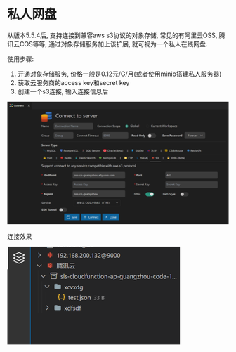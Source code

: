 # 私人网盘

从版本5.5.4后, 支持连接到兼容aws s3协议的对象存储, 常见的有阿里云OSS, 腾讯云COS等等, 通过对象存储服务加上该扩展, 就可视为一个私人在线网盘.

使用步骤:

1. 开通对象存储服务, 价格一般是0.12元/G/月(或者使用minio搭建私人服务器)
2. 获取云服务商的access key和secret key
3. 创建一个s3连接, 输入连接信息后

![1657031919263](image/storage/1657031919263.png)

连接效果

![1657031975400](image/storage/1657031975400.png)
